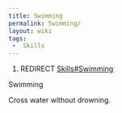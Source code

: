 ```yaml
---
title: Swimming
permalink: Swimming/
layout: wiki
tags:
 -  Skills
---
```


1.  REDIRECT [Skills\#Swimming](/keeperrl_wiki/Skills#Swimming "wikilink")

Swimming

Cross water without drowning.
